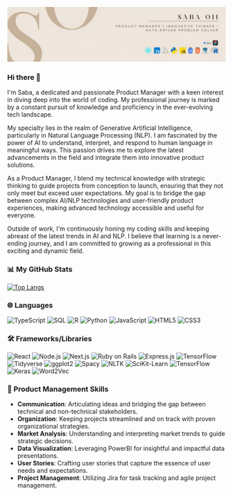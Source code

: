 ![Saba Oji Banner](https://github.com/SabaO7/SabaO7/blob/main/banner.jpeg?raw=true)

### Hi there 👋


I'm Saba, a dedicated and passionate Product Manager with a keen interest in diving deep into the world of coding. My professional journey is marked by a constant pursuit of knowledge and proficiency in the ever-evolving tech landscape.

My specialty lies in the realm of Generative Artificial Intelligence, particularly in Natural Language Processing (NLP). I am fascinated by the power of AI to understand, interpret, and respond to human language in meaningful ways. This passion drives me to explore the latest advancements in the field and integrate them into innovative product solutions.

As a Product Manager, I blend my technical knowledge with strategic thinking to guide projects from conception to launch, ensuring that they not only meet but exceed user expectations. My goal is to bridge the gap between complex AI/NLP technologies and user-friendly product experiences, making advanced technology accessible and useful for everyone.

Outside of work, I'm continuously honing my coding skills and keeping abreast of the latest trends in AI and NLP. I believe that learning is a never-ending journey, and I am committed to growing as a professional in this exciting and dynamic field.


### 📊 My GitHub Stats

[![Top Langs](https://github-readme-stats.vercel.app/api/top-langs/?username=SabaO7&layout=compact&theme=vue)](https://github.com/anuraghazra/github-readme-stats)


### 🌐 Languages

![TypeScript](https://img.shields.io/badge/-TypeScript-007ACC?style=flat-square&logo=typescript&logoColor=white)
![SQL](https://img.shields.io/badge/-SQL-336791?style=flat-square&logo=MySQL&logoColor=white)
![R](https://img.shields.io/badge/-R-276DC3?style=flat-square&logo=r&logoColor=white)
![Python](https://img.shields.io/badge/-Python-3776AB?style=flat-square&logo=Python&logoColor=white)
![JavaScript](https://img.shields.io/badge/-JavaScript-F7DF1E?style=flat-square&logo=javascript&logoColor=black)
![HTML5](https://img.shields.io/badge/-HTML5-E34F26?style=flat-square&logo=html5&logoColor=white)
![CSS3](https://img.shields.io/badge/-CSS3-1572B6?style=flat-square&logo=css3&logoColor=white)

### 🛠️ Frameworks/Libraries

![React](https://img.shields.io/badge/-React-61DAFB?style=flat-square&logo=react&logoColor=black)
![Node.js](https://img.shields.io/badge/-Node.js-339933?style=flat-square&logo=Node.js&logoColor=white)
![Next.js](https://img.shields.io/badge/-Next.js-000000?style=flat-square&logo=Next.js&logoColor=white)
![Ruby on Rails](https://img.shields.io/badge/-Ruby%20on%20Rails-CC0000?style=flat-square&logo=ruby-on-rails&logoColor=white)
![Express.js](https://img.shields.io/badge/-Express.js-000000?style=flat-square&logo=express&logoColor=white)
![TensorFlow](https://img.shields.io/badge/-TensorFlow-FF6F00?style=flat-square&logo=TensorFlow&logoColor=white)
![Tidyverse](https://img.shields.io/badge/-Tidyverse-306998?style=flat-square&logo=R&logoColor=white)
![ggplot2](https://img.shields.io/badge/-ggplot2-339933?style=flat-square&logo=R&logoColor=white)
![Spacy](https://img.shields.io/badge/-Spacy-09A3D5?style=flat-square&logo=Spacy&logoColor=white)
![NLTK](https://img.shields.io/badge/-NLTK-0653B0?style=flat-square&logo=NLTK&logoColor=white)
![SciKit-Learn](https://img.shields.io/badge/-Scikit--Learn-F7931E?style=flat-square&logo=scikit-learn&logoColor=white)
![TensorFlow](https://img.shields.io/badge/-TensorFlow-FF6F00?style=flat-square&logo=TensorFlow&logoColor=white)
![Keras](https://img.shields.io/badge/-Keras-D00000?style=flat-square&logo=Keras&logoColor=white)
![Word2Vec](https://img.shields.io/badge/-Word2Vec-0F9D58?style=flat-square&logo=Word2Vec&logoColor=white)

### 💼 Product Management Skills

- **Communication**: Articulating ideas and bridging the gap between technical and non-technical stakeholders.
- **Organization**: Keeping projects streamlined and on track with proven organizational strategies.
- **Market Analysis**: Understanding and interpreting market trends to guide strategic decisions.
- **Data Visualization**: Leveraging PowerBI for insightful and impactful data presentations.
- **User Stories**: Crafting user stories that capture the essence of user needs and expectations.
- **Project Management**: Utilizing Jira for task tracking and agile project management.
